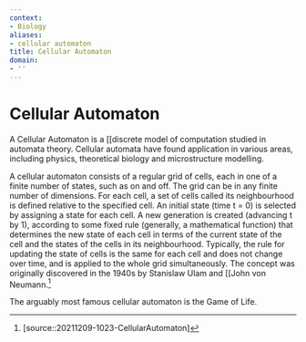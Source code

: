 ```yaml
---
context:
- Biology
aliases:
- cellular automaton
title: Cellular Automaton
domain:
- ''
---
```


# Cellular Automaton

A Cellular Automaton is a [[discrete model of computation studied in automata theory. Cellular automata have found application in various areas, including physics, theoretical biology and microstructure modelling.

A cellular automaton consists of a regular grid of cells, each in one of a finite number of states, such as on and off. The grid can be in any finite number of dimensions. For each cell, a set of cells called its neighbourhood is defined relative to the specified cell. An initial state (time t = 0) is selected by assigning a state for each cell. A new generation is created (advancing t by 1), according to some fixed rule (generally, a mathematical function) that determines the new state of each cell in terms of the current state of the cell and the states of the cells in its neighbourhood. Typically, the rule for updating the state of cells is the same for each cell and does not change over time, and is applied to the whole grid simultaneously. The concept was originally discovered in the 1940s by Stanislaw Ulam and [[John von Neumann.[^1]

The arguably most famous cellular automaton is the Game of Life.

[^1]: [source::20211209-1023-CellularAutomaton]
